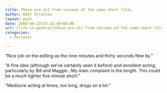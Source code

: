 ```yaml
---
title: These are all from reviews of the same short film…
author: Matt Stratton
layout: post
date: 2004-04-23T14:10:00+00:00
url: /life-in-general/these-are-all-from-reviews-of-the-same-short-film
categories:
  - Personal

---
```

&#8220;Nice job on the editing as the nine minutes and thirty seconds flew by.&#8221;

&#8220;A fine idea (although we&#8217;ve certainly seen it before) and excellent acting, particularly by Bill and Maggie&#8230;My main complaint is the length. This could be a much tighter five minute short.&#8221;

&#8220;Mediocre acting at times, too long, drags on a bit.&#8221;